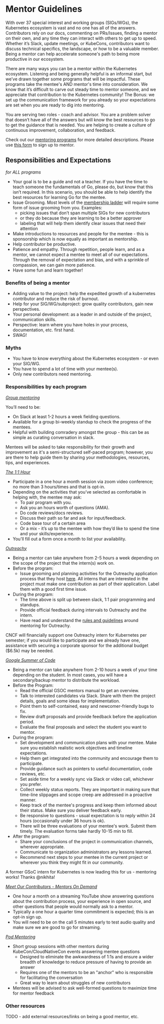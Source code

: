 Mentor Guidelines
=======

With over 37 special interest and working groups (SIGs/WGs), the Kubernetes ecosystem is vast and no one has all of the answers. Contributors rely on our docs, commenting on PRs/Issues, finding a mentor on their own, and any time they can interact with others to get up to speed. Whether it’s Slack, update meetings, or KubeCons, contributors want to discuss technical specifics, the landscape, or how to be a valuable member. Being a mentor can help accelerate someone's path to being more productive in our ecosystem.

There are many ways you can be a mentor within the Kubernetes ecosystem. Listening and being generally helpful is an informal start, but we’ve drawn together some programs that will be impactful. These programs take the mentee's AND mentor's time into consideration. We know that it’s difficult to carve out steady time to mentor someone, and we appreciate that contribution to the Kubernetes community! The Bonus: we set up the communication framework for you already so your expectations are set when you are ready to dig into mentoring.

You are serving two roles - coach and advisor. You are a problem solver that doesn’t have all of the answers but will know the best resources to go to get the guidance that is needed. You are helping to create a culture of continuous improvement, collaboration, and feedback.

Check out our [mentoring programs](README.md) for more detailed descriptions. Please use [this form](https://goo.gl/forms/Y4MH6NGHe6OU5cZC3) to sign up to mentor.

## Responsibilities and Expectations
*for ALL programs*
* Your goal is to be a guide and not a teacher. If you have the time to teach someone the fundamentals of Go, please do, but know that this isn’t required. In this scenario, you should be able to help identify the best resources for learning Go for the mentee. 
* Issue Grooming. Most levels of the [membership ladder](/community-membership.md) will require some form of issue grooming from you. Examples:
  * picking issues that don’t span multiple SIGs for new contributors
  * or they do because they are learning to be a better approver
  * labeling that will help them identify clear issues that need their attention
* Make introductions to resources and people for the mentee - this is sponsorship which is now equally as important as mentorship.
* Help contributor be productive.
* Patience and empathy.  Through repetition, people learn, and as a mentor, we cannot expect a mentee to meet all of our expectations.  Through the removal of expectation and bias, and with a sprinkle of compassion, we can gain more patience.
* Have some fun and learn together!

### Benefits of being a mentor
* Adding value to the project: help the expedited growth of a kubernetes contributor and reduce the risk of burnout.
* Help for your SIG/WG/subproject: grow quality contributors, gain new perspectives.
* Your personal development: as a leader in and outside of the project, communication skills.
* Perspective: learn where you have holes in your process, documentation, etc. first hand.
* SWAG!

### Myths
* You have to know everything about the Kubernetes ecosystem - or even your SIG/WG.
* You have to spend a lot of time with your mentee(s).
* Only new contributors need mentoring.

### Responsibilities by each program
*[Group mentoring](group-mentoring.md)*

You’ll need to be:
*  On Slack at least 1-2 hours a week fielding questions.
*  Available for a group bi-weekly standup to check the progress of the mentees. 
*  Helpful with building comradery amongst the group - this can be as simple as curating conversation in slack.

Mentees will be asked to take responsibility for their growth and improvement as it's a semi-structured self-paced program; however, you are there to help guide them by sharing your methodologies, resources, tips, and experiences.

*[The 1:1 Hour](the1-on-1hour.md)*
* Participate in a one hour a month session via zoom video conference; no more than 3 hours/times and that is opt-in.
* Depending on the activities that you’ve selected as comfortable in helping with, the mentee may ask:
  * To pair program with you.
  * Ask you an hours worth of questions (AMA). 
  * Do code reviews/docs reviews.
  * Discuss their path so far and ask for input/feedback.
  * Code base tour of a certain area
  * Or a mix - it’s up to the mentee with how they’d like to spend the time and your skills/experience.
* You'll fill out a form once a month to list your availability.

*[Outreachy](https://www.outreachy.org)*
* Being a mentor can take anywhere from 2-5 hours a week depending on the scope of the project that the intern(s) work on. 
* Before the program:
  * Issue grooming and planning activities for the Outreachy application process that they host [here](https://www.outreachy.org/apply/). All interns that are interested in the project must make one contribution as part of their application. Label them with a good first time issue.
* During the program:
  * The time above is split up between slack, 1:1 pair programming and standups.
  * Provide official feedback during intervals to Outreachy and the intern.
  * Have read and understand the [rules and guidelines](https://www.outreachy.org/mentor/) around mentoring for Outreachy.

CNCF will financially support one Outreachy intern for Kubernetes per semester; if you would like to participate and we already have one, assistance with securing a corporate sponsor for the additional budget ($6.5k) may be needed.

*[Google Summer of Code](google-summer-of-code.md)*
* Being a mentor can take anywhere from 2-10 hours a week of your time depending on the student. In most cases, you will have a secondary/backup mentor to distribute the workload.
* Before the Program:
  * Read the official GSOC mentors manual to get an overview.
  * Talk to interested candidates via Slack. Share with them the project details, goals and some ideas for implementation.
  * Point them to self-contained, easy and newcomer-friendly bugs to fix.
  * Review draft proposals and provide feedback before the application period.
  * Evaluate the final proposals and select the student you want to mentor.
* During the program:
  * Set development and communication plans with your mentee. Make sure you establish realistic work objectives and timeline expectations.
  * Help them get integrated into the community and encourage them to participate.
  * Provide guidance such as pointers to useful documentation, code reviews, etc.
  * Set aside time for a weekly sync via Slack or video call, whichever you prefer.
  * Collect weekly status reports. They are important in making sure that time-line slippages and scope creep are addressed in a proactive manner.
  * Keep track of the mentee's progress and keep them informed about their status. Make sure you deliver feedback early.
  * Be responsive to questions - usual expectation is to reply within 24 hours (occasionally under 36 hours is ok).
  * There will be three evaluations of your mentee's work. Submit them timely. The evaluation forms take hardly 10-15 min to fill.
* After the program:
  * Share your conclusions of the project in communication channels, wherever appropriate.
  * Communicate to organization administrators any lessons learned.
  * Recommend next steps to your mentee in the current project or wherever you think they might fit in our community.

A former GSoC intern for Kubernetes is now leading this for us - mentoring works! Thanks @nikhita!

*[Meet Our Contributors - Mentors On Demand](meet-our-contributors.md)*
* One hour a month on a streaming YouTube show answering questions about the contribution process, your experience in open source, and other questions that people would normally ask to a mentor.
* Typically a one hour a quarter time commitment is expected; this is an opt-in sign up.
* You will need to be on the call 5 minutes early to test audio quality and make sure we are good to go for streaming.

*[Pod Mentoring](mentoring-events.md)*
* Short group sessions with other mentors during KubeCon/CloudNativeCon events answering mentee questions
  * Designed to eliminate the awkwardness of 1:1s and ensure a wider breadth of knowledge to reduce pressure of having to provide an answer
  * Requires one of the mentors to be an "anchor" who is responsible for facilitating the conversation
  * Great way to learn about struggles of new contributors
* Mentees will be advised to ask well-formed questions to maximize time for mentor feedback

### Other resources
TODO - add external resources/links on being a good mentor, etc.
